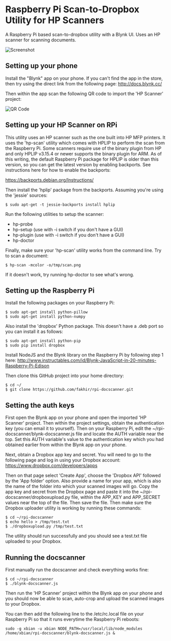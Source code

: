 # Raspberry Pi Scan-to-Dropbox Utility for HP Scanners
A Raspberry Pi based scan-to-dropbox utility with a Blynk UI. Uses an HP scanner for scanning documents.

![Screenshot](https://fakhir.github.io/rpi-docscanner/docscanner.jpg)

## Setting up your phone
Install the "Blynk" app on your phone. If you can't find the app in the store, then try using
the direct link from the following page:
http://docs.blynk.cc/

Then within the app scan the following QR code to import the 'HP Scanner' project:

![QR Code](https://fakhir.github.io/rpi-docscanner/qrcode.jpg)

## Setting up your HP Scanner on RPi
This utility uses an HP scanner such as the one built into HP MFP printers. It uses the 'hp-scan' utility which comes with HPLIP to perform the scan from the Raspberry Pi. Some scanners require use of the binary plugin from HP and only HPLIP v3.15.4 or newer supports the binary plugin for ARM. As of this writing, the default Raspberry Pi package for HPLIP is older than this version, so you can get the latest version by enabling backports. See instructions here for how to enable the backports:

https://backports.debian.org/Instructions/

Then install the 'hplip' package from the backports. Assuming you're using the 'jessie' sources:

```
$ sudo apt-get -t jessie-backports install hplip
```

Run the following utilities to setup the scanner:
* hp-probe
* hp-setup (use with -i switch if you don't have a GUI)
* hp-plugin (use with -i switch if you don't have a GUI)
* hp-doctor

Finally, make sure your 'hp-scan' utility works from the command line. Try to scan a document:

```
$ hp-scan -mcolor -o/tmp/scan.png
```

If it doesn't work, try running hp-doctor to see what's wrong.

## Setting up the Raspberry Pi
Install the following packages on your Raspberry Pi:

```
$ sudo apt-get install python-pillow
$ sudo apt-get install python-numpy
```

Also install the 'dropbox' Python package. This doesn't have a .deb port so you can install it as follows:

```
$ sudo apt-get install python-pip
$ sudo pip install dropbox
```

Install NodeJS and the Blynk library on the Raspberry Pi by following step 1 here:
http://www.instructables.com/id/Blynk-JavaScript-in-20-minutes-Raspberry-Pi-Edison

Then clone this GitHub project into your home directory:

```
$ cd ~/
$ git clone https://github.com/fakhir/rpi-docscanner.git
```

## Setting the auth keys
First open the Blynk app on your phone and open the imported 'HP Scanner' project. Then within the project settings, obtain the authentication key (you can email it to yourself). Then on your Raspberry Pi, edit the ~/rpi-docscanner/blynk-docscanner.js file and locate the AUTH variable near the top. Set this AUTH variable's value to the authentication key which you had obtained earlier from within the Blynk app on your phone.

Next, obtain a Dropbox app key and secret. You will need to go to the following page and log in using your Dropbox account:
https://www.dropbox.com/developers/apps

Then on that page select 'Create App', choose the 'Dropbox API' followed by the 'App folder' option. Also provide a name for your app, which is also the name of the folder into which your scanned images will go. Copy the app key and secret from the Dropbox page and paste it into the ~/rpi-docscanner/dropboxupload.py file, within the APP_KEY and APP_SECRET values near the top of the file. Then save the file. Then make sure the Dropbox uploader utility is working by running these commands:

```
$ cd ~/rpi-docscanner
$ echo hello > /tmp/test.txt
$ ./dropboxupload.py /tmp/test.txt
```

The utility should run successfully and you should see a test.txt file uploaded to your Dropbox.

## Running the docscanner
First manually run the docscanner and check everything works fine:

```
$ cd ~/rpi-docscanner
$ ./blynk-docscanner.js
```

Then run the 'HP Scanner' project within the Blynk app on your phone and you should now be able to scan, auto-crop and upload the scanned images to your Dropbox.

You can then add the following line to the /etc/rc.local file on your Raspberry Pi so that it runs everytime the Raspberry Pi reboots:

```
sudo -g xbian -u xbian NODE_PATH=/usr/local/lib/node_modules /home/xbian/rpi-docscanner/blynk-docscanner.js &
```
